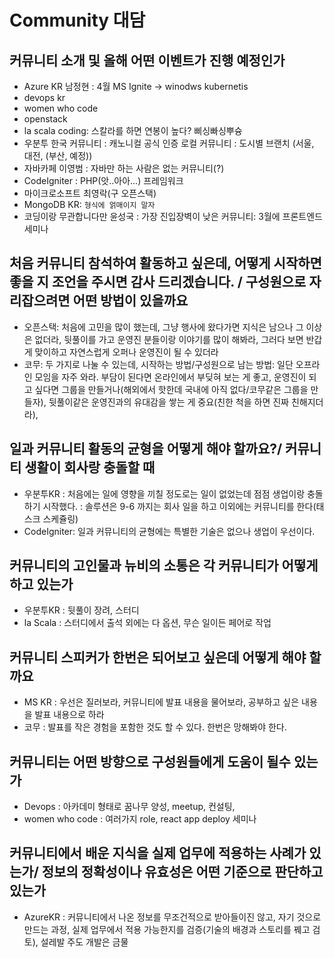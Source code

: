 # Community 대담

## 커뮤니티 소개 및 올해 어떤 이벤트가 진행 예정인가

- Azure KR 남정현 : 4월 MS Ignite -> winodws kubernetis
- devops kr
- women who code
- openstack
- la scala coding: 스칼라를 하면 연봉이 높다? 삐싱빠싱뿌슝
- 우분투 한국 커뮤니티 : 캐노니컬 공식 인증 로컬 커뮤니티 : 도시별 브랜치 (서울, 대전, (부산, 예정))
- 자바카페 이영범 : 자바만 하는 사람은 없는 커뮤니티(?)
- CodeIgniter : PHP(앗..아아...) 프레임워크
- 마이크로소프트 최영락(구 오픈스택)
- MongoDB KR: `형식에 얽매이지 말자`
- 코딩이랑 무관합니다만 윤성국 : 가장 진입장벽이 낮은 커뮤니티: 3월에 프론트엔드 세미나

## 처음 커뮤니티 참석하여 활동하고 싶은데, 어떻게 시작하면 좋을 지 조언을 주시면 감사 드리겠습니다. / 구성원으로 자리잡으려면 어떤 방법이 있을까요

- 오픈스택: 처음에 고민을 많이 했는데, 그냥 행사에 왔다가면 지식은 남으나 그 이상은 없더라, 뒷풀이를 가고 운영진 분들이랑 이야기를 많이 해봐라, 그러다 보면 반갑게 맞이하고 자연스럽게 오퍼나 운영진이 될 수 있더라
- 코무: 두 가지로 나눌 수 있는데, 시작하는 방법/구성원으로 남는 방법: 일단 오프라인 모임을 자주 와라. 부담이 된다면 온라인에서 부딪혀 보는 게 좋고, 운영진이 되고 싶다면 그룹을 만들거나(해외에서 핫한데 국내에 아직 없다/코무같은 그룹을 만들자), 뒷풀이같은 운영진과의 유대감을 쌓는 게 중요(친한 척을 하면 진짜 친해지더라),

## 일과 커뮤니티 활동의 균형을 어떻게 해야 할까요?/ 커뮤니티 생활이 회사랑 충돌할 때

- 우분투KR : 처음에는 일에 영향을 끼칠 정도로는 일이 없었는데 점점 생업이랑 충돌하기 시작했다. : 솔루션은 9-6 까지는 회사 일을 하고 이외에는 커뮤니티를 한다(태스크 스케쥴링)
- CodeIgniter: 일과 커뮤니티의 균형에는 특별한 기술은 없으나 생업이 우선이다.

## 커뮤니티의 고인물과 뉴비의 소통은 각 커뮤니티가 어떻게 하고 있는가

- 우분투KR : 뒷풀이 장려, 스터디
- la Scala : 스터디에서 출석 외에는 다 옵션, 무슨 일이든 페어로 작업

## 커뮤니티 스피커가 한번은 되어보고 싶은데 어떻게 해야 할까요

- MS KR : 우선은 질러보라, 커뮤니티에 발표 내용을 물어보라, 공부하고 싶은 내용을 발표 내용으로 하라
- 코무 : 발표를 작은 경험을 포함한 것도 할 수 있다. 한번은 망해봐야 한다.

## 커뮤니티는 어떤 방향으로 구성원들에게 도움이 될수 있는가

- Devops : 아카데미 형태로 꿈나무 양성, meetup, 컨설팅,
- women who code : 여러가지 role, react app deploy 세미나

## 커뮤니티에서 배운 지식을 실제 업무에 적용하는 사례가 있는가/ 정보의 정확성이나 유효성은 어떤 기준으로 판단하고 있는가

- AzureKR : 커뮤니티에서 나온 정보를 무조건적으로 받아들이진 않고, 자기 것으로 만드는 과정, 실제 업무에서 적용 가능한지를 검증(기술의 배경과 스토리를 꿰고 검토), 설레발 주도 개발은 금물 